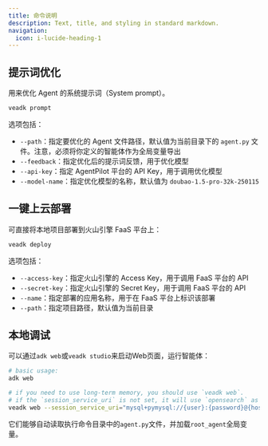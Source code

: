 ```yaml
---
title: 命令说明
description: Text, title, and styling in standard markdown.
navigation:
  icon: i-lucide-heading-1
---
```



## 提示词优化

用来优化 Agent 的系统提示词（System prompt）。

```bash
veadk prompt
```

选项包括：

- `--path`：指定要优化的 Agent 文件路径，默认值为当前目录下的 `agent.py` 文件。注意，必须将你定义的智能体作为全局变量导出
- `--feedback`：指定优化后的提示词反馈，用于优化模型
- `--api-key`：指定 AgentPilot 平台的 API Key，用于调用优化模型
- `--model-name`：指定优化模型的名称，默认值为 `doubao-1.5-pro-32k-250115`

## 一键上云部署

可直接将本地项目部署到火山引擎 FaaS 平台上：

```bash
veadk deploy
```

选项包括：

- `--access-key`：指定火山引擎的 Access Key，用于调用 FaaS 平台的 API
- `--secret-key`：指定火山引擎的 Secret Key，用于调用 FaaS 平台的 API
- `--name`：指定部署的应用名称，用于在 FaaS 平台上标识该部署
- `--path`：指定项目路径，默认值为当前目录

## 本地调试

可以通过`adk web`或`veadk studio`来启动Web页面，运行智能体：

```bash
# basic usage:
adk web

# if you need to use long-term memory, you should use `veadk web`.
# if the `session_service_uri` is not set, it will use `opensearch` as your long-term memory backend
veadk web --session_service_uri="mysql+pymysql://{user}:{password}@{host}/{database}"
```

它们能够自动读取执行命令目录中的`agent.py`文件，并加载`root_agent`全局变量。
